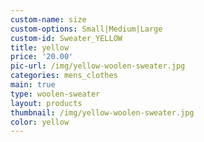 ```yaml
---
custom-name: size
custom-options: Small|Medium|Large
custom-id: Sweater_YELLOW
title: yellow
price: '20.00'
pic-url: /img/yellow-woolen-sweater.jpg
categories: mens_clothes
main: true
type: woolen-sweater
layout: products
thumbnail: /img/yellow-woolen-sweater.jpg
color: yellow
---
```

